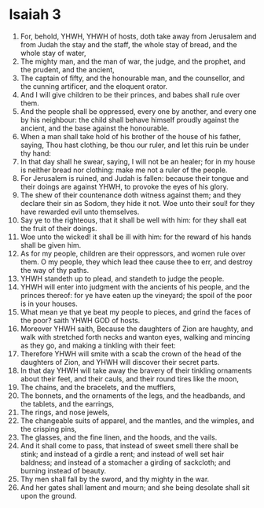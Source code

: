 ﻿# Isaiah 3
1. For, behold, YHWH, YHWH of hosts, doth take away from Jerusalem and from Judah the stay and the staff, the whole stay of bread, and the whole stay of water, 
2. The mighty man, and the man of war, the judge, and the prophet, and the prudent, and the ancient, 
3. The captain of fifty, and the honourable man, and the counsellor, and the cunning artificer, and the eloquent orator. 
4. And I will give children to be their princes, and babes shall rule over them. 
5. And the people shall be oppressed, every one by another, and every one by his neighbour: the child shall behave himself proudly against the ancient, and the base against the honourable. 
6. When a man shall take hold of his brother of the house of his father, saying, Thou hast clothing, be thou our ruler, and let this ruin be under thy hand: 
7. In that day shall he swear, saying, I will not be an healer; for in my house is neither bread nor clothing: make me not a ruler of the people. 
8. For Jerusalem is ruined, and Judah is fallen: because their tongue and their doings are against YHWH, to provoke the eyes of his glory. 
9.  The shew of their countenance doth witness against them; and they declare their sin as Sodom, they hide it not. Woe unto their soul! for they have rewarded evil unto themselves. 
10. Say ye to the righteous, that it shall be well with him: for they shall eat the fruit of their doings. 
11. Woe unto the wicked! it shall be ill with him: for the reward of his hands shall be given him. 
12.  As for my people, children are their oppressors, and women rule over them. O my people, they which lead thee cause thee to err, and destroy the way of thy paths. 
13. YHWH standeth up to plead, and standeth to judge the people. 
14. YHWH will enter into judgment with the ancients of his people, and the princes thereof: for ye have eaten up the vineyard; the spoil of the poor is in your houses. 
15. What mean ye that ye beat my people to pieces, and grind the faces of the poor? saith YHWH GOD of hosts. 
16.  Moreover YHWH saith, Because the daughters of Zion are haughty, and walk with stretched forth necks and wanton eyes, walking and mincing as they go, and making a tinkling with their feet: 
17. Therefore YHWH will smite with a scab the crown of the head of the daughters of Zion, and YHWH will discover their secret parts. 
18. In that day YHWH will take away the bravery of their tinkling ornaments about their feet, and their cauls, and their round tires like the moon, 
19. The chains, and the bracelets, and the mufflers, 
20. The bonnets, and the ornaments of the legs, and the headbands, and the tablets, and the earrings, 
21. The rings, and nose jewels, 
22. The changeable suits of apparel, and the mantles, and the wimples, and the crisping pins, 
23. The glasses, and the fine linen, and the hoods, and the vails. 
24. And it shall come to pass, that instead of sweet smell there shall be stink; and instead of a girdle a rent; and instead of well set hair baldness; and instead of a stomacher a girding of sackcloth; and burning instead of beauty. 
25. Thy men shall fall by the sword, and thy mighty in the war. 
26. And her gates shall lament and mourn; and she being desolate shall sit upon the ground. 

